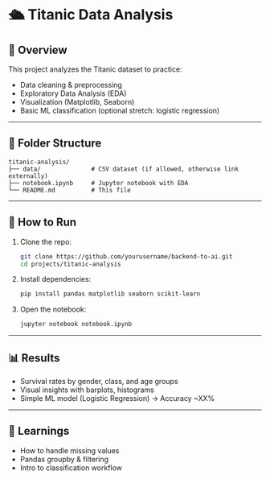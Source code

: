 # 🛳 Titanic Data Analysis

## 📌 Overview
This project analyzes the Titanic dataset to practice:
- Data cleaning & preprocessing
- Exploratory Data Analysis (EDA)
- Visualization (Matplotlib, Seaborn)
- Basic ML classification (optional stretch: logistic regression)

---

## 📂 Folder Structure
```
titanic-analysis/
├── data/              # CSV dataset (if allowed, otherwise link externally)
├── notebook.ipynb     # Jupyter notebook with EDA
└── README.md          # This file
```

---

## 🚀 How to Run
1. Clone the repo:
   ```bash
   git clone https://github.com/yourusername/backend-to-ai.git
   cd projects/titanic-analysis
   ```
2. Install dependencies:
   ```bash
   pip install pandas matplotlib seaborn scikit-learn
   ```
3. Open the notebook:
   ```bash
   jupyter notebook notebook.ipynb
   ```

---

## 📊 Results
- Survival rates by gender, class, and age groups
- Visual insights with barplots, histograms
- Simple ML model (Logistic Regression) → Accuracy ~XX%

---

## 🔑 Learnings
- How to handle missing values
- Pandas groupby & filtering
- Intro to classification workflow
